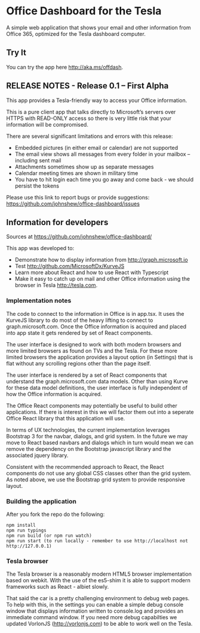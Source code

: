 # Office Dashboard for the Tesla

A simple web application that shows your email and other information from Office 365, optimized for the Tesla dashboard computer.

## Try It	

You can try the app here http://aka.ms/offdash.

## RELEASE NOTES - Release 0.1 – First Alpha
 
This app provides a Tesla-friendly way to access your Office information.
 
This is a pure client app that talks directly to Microsoft’s servers over HTTPS with READ-ONLY access so there is very little risk that your information will be compromised.
 
There are several significant limitations and errors with this release:

* Embedded pictures (in either email or calendar) are not supported
* The email view shows all messages from every folder in your mailbox – including sent mail
* Attachments sometimes show up as separate messages
* Calendar meeting times are shown in military time
* You have to hit login each time you go away and come back - we should persist the tokens

 
Please use this link to report bugs or provide suggestions: https://github.com/johnshew/office-dashboard/issues

## Information for developers

Sources at https://github.com/johnshew/office-dashboard/

This app was developed to: 
* Demonstrate how to display information from http://graph.microsoft.io
* Test http://github.com/MicrosoftDx/KurveJS
* Learn more about React and how to use React with Typescript 
* Make it easy to catch up on mail and other Office information using the browser in Tesla http://tesla.com. 

### Implementation notes

The code to connect to the information in Office is in app.tsx. It uses the KurveJS library to do most of the heavy lifting to connect to graph.microsoft.com. 
Once the Office information is acquired and placed into app state it gets rendered by set of React components.
    
The user interface is designed to work with both modern browsers and more limited browsers as found on TVs and the Tesla. For these more limited browsers the application provides a layout option (in Settings) that is flat without any scrolling regions other than the page itself. 

The user interface is rendered by a set of React components that understand the graph.microsoft.com data models. Other than using Kurve for these data model definitions, the user interface is fully independent of how the Office information is acquired.  

The Office React components may potentially be useful to build other applications. If there is interest in this we will factor them out into a seperate Office React library that this application will use.

In terms of UX technologies, the current implementation leverages Bootstrap 3 for the navbar, dialogs, and grid system. In the future we may move to React based navbars and dialogs which in turn would mean we can remove the dependency on the Bootstrap javascript library and the associated jquery library.   

Consistent with the recommended approach to React, the React components do not use any global CSS classes other than the grid system. As noted above, we use the Bootstrap grid system to provide responsive layout. 

### Building the application

After you fork the repo do the following:

    npm install
    npm run typings
    npm run build (or npm run watch)
    npm run start (to run locally - remember to use http://localhost not http://127.0.0.1)
 
### Tesla browser

The Tesla browser is a reasonably modern HTML5 browser implementation based on webkit. With the use of the es5-shim it is able to support modern frameworks such as React - albiet slowly.

That said the car is a pretty challenging environment to debug web pages. To help with this, in the settings you can enable a simple debug console window that displays information written to console.log and provides an immediate command window.  If you need more debug capabilties we updated VorlonJS (http://vorlonjs.com) to be able to work well on the Tesla.
